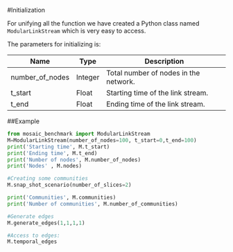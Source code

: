 #Initialization

For unifying all the function we have created a Python class named ``ModularLinkStream`` which is very easy to access. 

The parameters for initializing is: 

Name  |  Type | Description 
-------------  | ------------- |-------------
number_of_nodes  | Integer |Total number of nodes in the network.
t_start |Float | Starting time of the link stream.
t_end | Float |Ending time of the link stream.


##Example
```python
from mosaic_benchmark import ModularLinkStream
M=ModularLinkStream(number_of_nodes=100, t_start=0,t_end=100)
print('Starting time', M.t_start)
print('Ending time', M.t_end)
print('Number of nodes', M.number_of_nodes)
print('Nodes' , M.nodes)

#Creating some communities
M.snap_shot_scenario(number_of_slices=2)

print('Communities', M.communities)
print('Number of communities', M.number_of_communities)

#Generate edges
M.generate_edges(1,1,1,1)

#Access to edges:
M.temporal_edges
```

